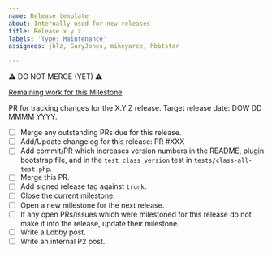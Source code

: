 ```yaml
---
name: Release template
about: Internally used for new releases
title: Release x.y.z
labels: 'Type: Maintenance'
assignees: jblz, GaryJones, mikeyarce, hbbtstar

---
```


:warning: DO NOT MERGE (YET) :warning:

[Remaining work for this Milestone](https://github.com/Parsely/wp-parsely/milestone/14)

PR for tracking changes for the X.Y.Z release. Target release date: DOW DD MMMM YYYY.

- [ ] Merge any outstanding PRs due for this release.
- [ ] Add/Update changelog for this release: PR #XXX
- [ ] Add commit/PR which increases version numbers in the README, plugin bootstrap file, and in the `test_class_version` test in `tests/class-all-test.php`. 
- [ ] Merge this PR.
- [ ] Add signed release tag against `trunk`.
- [ ] Close the current milestone.
- [ ] Open a new milestone for the next release.
- [ ] If any open PRs/issues which were milestoned for this release do not make it into the release, update their milestone.
- [ ] Write a Lobby post.
- [ ] Write an internal P2 post.
